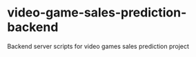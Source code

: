 # video-game-sales-prediction-backend
Backend server scripts for video games sales prediction project
